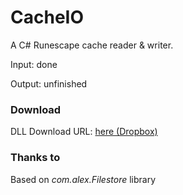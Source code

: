 # CacheIO
A C# Runescape cache reader & writer.

Input: done

Output: unfinished


### Download

DLL Download URL: [here (Dropbox)](https://dl.dropboxusercontent.com/u/38631960/CacheIO/CacheIO.dll)

### Thanks to

Based on <i>com.alex.Filestore</i> library
